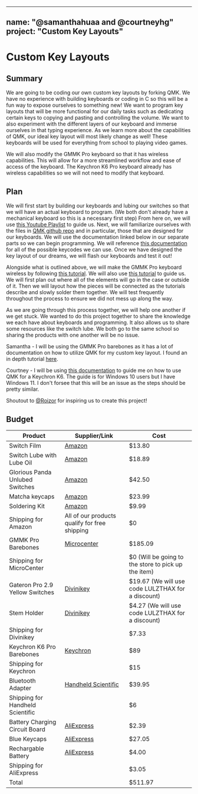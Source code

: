 
---
name: "@samanthahuaa and @courtneyhg"
project: "Custom Key Layouts"
---

# Custom Key Layouts

## Summary

We are going to be coding our own custom key layouts by forking QMK. We have no experience with building keyboards or coding in C so this will be a fun way to expose ourselves to something new! We want to program key layouts that will be more functional for our daily tasks such as dedicating certain keys to copying and pasting and controlling the volume. We want to also experiment with the different layers of our keyboard and immerse ourselves in that typing experience. As we learn more about the capabilities of QMK, our ideal key layout will most likely change as well! These keyboards will be used for everything from school to playing video games.

We will also modify the GMMK Pro keyboard so that it has wireless capabilities. This will allow for a more streamlined workflow and ease of access of the keyboard. The Keychron K6 Pro keyboard already has wireless capabilities so we will not need to modify that keyboard.

## Plan

We will first start by building our keyboards and lubing our switches so that we will have an actual keyboard to program. (We both don't already have a mechanical keyboard so this is a necessary first step) From here on, we will use [this Youtube Playlist](https://www.youtube.com/playlist?list=PLYEUsdlqPD2a3kzQgnF98Prj-4IzZJGYG) to guide us. Next, we will familiarize ourselves with the files in [QMK github repo](https://github.com/qmk/qmk_firmware) and in particular, those that are designed for our keyboards. We will use the documentation linked below in our separate parts so we can begin programming. We will reference [this documentation](https://docs.qmk.fm/#/keycodes) for all of the possible keycodes we can use. Once we have designed the key layout of our dreams, we will flash our keyboards and test it out!

Alongside what is outlined above, we will make the GMMK Pro keyboard wireless by following [this tutorial](https://hightech-lowlife.github.io/projects/004_wireless_keyboard/004_wireless_keyboard). We will also use [this tutorial](https://www.ivanyu.ca/blog/2014/2/2/wireless-das-keyboard-modification) to guide us. We will first plan out where all of the elements will go in the case or outside of it. Then we will layout how the pieces will be connected as the tutorials describe and slowly solder them together. We will test frequently throughout the process to ensure we did not mess up along the way. 

As we are going through this process together, we will help one another if we get stuck. We wanted to do this project together to share the knowledge we each have about keyboards and programming. It also allows us to share some resources like the switch lube. We both go to the same school so sharing the products with one another will be no issue.

Samantha - I will be using the GMMK Pro barebones as it has a lot of documentation on how to utilize QMK for my custom key layout. I found an in depth tutorial [here](https://www.gloriousgaming.com/blogs/news/step-by-step-guide-to-configuring-your-gmmk-pro-using-qmk#:~:text=The%20GMMK%20PRO%20also%20utilizes,be%20compatible%20with%20Glorious%20Core.).

Courtney - I will be using [this documentation](https://github.com/CanUnesi/QMK-on-K6) to guide me on how to use QMK for a Keychron K6. The guide is for Windows 10 users but I have Windows 11. I don't forsee that this will be an issue as the steps should be pretty similar.

Shoutout to [@Roizor](https://github.com/hackclub/winter/blob/main/Roizor.md) for inspiring us to create this project!

## Budget

| Product         | Supplier/Link                         | Cost   |
| --------------- | ------------------------------------- | ------ |
| Switch Film | [Amazon](https://www.amazon.com/Switch-Cherry-Gateron-Mechanical-Keyboard/dp/B09BCXCCVS/ref=sr_1_5?keywords=switch%2Bfilms&qid=1672287887&sprefix=switch%2Bfilm%2Caps%2C84&sr=8-5&th=1) | $13.80 |
| Switch Lube with Lube Oil| [Amazon](https://www.amazon.com/Keyboard-Switches-Grease-Gateron-Mechanical/dp/B09JYWC7BM/ref=sr_1_8?crid=3TX3K603026KX&keywords=Krytox%2B205g0&qid=1672288300&sprefix=krytox%2B205g0%2Caps%2C102&sr=8-8&th=1) | $18.89 |
| Glorious Panda Unlubed Switches | [Amazon](https://www.amazon.com/Glorious-Panda-Switch-UNLUBED-GLO-SWT-HPANDA/dp/B08DJXYGY8?th=1) | $42.50 |
| Matcha keycaps | [Amazon](https://www.amazon.com/keycaps-Double-Profile-Mechanical-Keyboard/dp/B09NRK5B3L/ref=sr_1_3?crid=S3V3U794HLMQ&keywords=oem%2Bprofile%2Bkeycaps%2B65%25&qid=1673753266&s=electronics&sprefix=oem%2Bprofile%2Bkeycaps%2B65%25%2Celectronics%2C101&sr=1-3&th=1) | $23.99 |
| Soldering Kit | [Amazon](https://www.amazon.com/Soldering-Kit-Temperature-Desoldering-Electronics/dp/B07XKZVG8Z/ref=sr_1_9?keywords=soldering+kit&qid=1675296481&sr=8-9) | $9.99 |
| Shipping for Amazon | All of our products qualify for free shipping | $0 |
| GMMK Pro Barebones | [Microcenter](https://www.microcenter.com/product/649713/glorious-gmmk-pro-75-barebone-ansi-usa-white-ice) | $185.09 |
| Shipping for MicroCenter |  | $0 (Will be going to the store to pick up the item) |
| Gateron Pro 2.9 Yellow Switches | [Divinikey](https://divinikey.com/products/gateron-ks-9-pro-2-0-switches?_pos=1&_psq=%20gateron%20pro&_ss=e&_v=1.0) | $19.67 (We will use code LULZTHAX for a discount) |
| Stem Holder | [Divinikey](https://divinikey.com/collections/keyboard-tools/products/switch-stem-picker-4-pong) | $4.27 (We will use code LULZTHAX for a discount) |
| Shipping for Divinikey |  | $7.33 |
| Keychron K6 Pro Barebones | [Keychron](https://www.keychron.com/products/keychron-k6-pro-qmk-via-wireless-custom-mechanical-keyboard?variant=40119467802713) | $89 |
| Shipping for Keychron |  | $15 |
| Bluetooth Adapter | [Handheld Scientific](http://handheldsci.com/kb/) | $39.95 |
| Shipping for Handheld Scientific |  | $6 |
| Battery Charging Circuit Board | [AliExpress](https://www.aliexpress.us/item/3256801187950590.html?spm=a2g0o.productlist.0.0.5a3576a4JXtj7l&algo_pvid=686d729f-e1b9-42d4-9f35-9a1fd3cd6ced&algo_exp_id=686d729f-e1b9-42d4-9f35-9a1fd3cd6ced-22&pdp_ext_f=%7B%22sku_id%22%3A%2212000015851249830%22%7D&gatewayAdapt=glo2usa4itemAdapt&_randl_shipto=US) | $2.39 |
| Blue Keycaps | [AliExpress](https://www.aliexpress.us/item/3256803930199160.html?spm=a2g0o.productlist.main.57.53d418echPqhKN&algo_pvid=1824c31f-b81d-414d-853f-92f8feea106d&algo_exp_id=1824c31f-b81d-414d-853f-92f8feea106d-28&pdp_ext_f=%7B%22sku_id%22%3A%2212000028092548592%22%7D&pdp_npi=2%40dis%21USD%2135.59%2127.05%21%21%21%21%21%40212272e216752935988081340d0685%2112000028092548592%21sea&curPageLogUid=3lsrcL5r0KMG) | $27.05 |
| Rechargable Battery | [AliExpress](https://www.aliexpress.us/item/3256804705600013.html?spm=a2g0o.productlist.main.3.928f54f32Dp7uh&algo_pvid=5a4765ee-e1d3-49ac-a316-d651ce279b04&algo_exp_id=5a4765ee-e1d3-49ac-a316-d651ce279b04-1&pdp_ext_f=%7B%22sku_id%22%3A%2212000030914508361%22%7D&pdp_npi=2%40dis%21USD%219.86%216.9%21%21%21%21%21%40211bf49716752952667391003d06eb%2112000030914508361%21sea&curPageLogUid=sbZQEkv739uq) | $4.00 |
| Shipping for AliExpress |  | $3.05 |
| Total |  | $511.97 |

